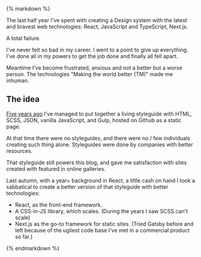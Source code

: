 {% markdown %}

The last half year I've spent with creating a Design system with the latest and bravest web technologies: React, JavaScript and TypeScript, Next.js.

A total failure.

I've never felt so bad in my career. I went to a point to give up everything.
I've done all in my powers to get the job done and finally all fell apart.

Meantime I've become frustrated, anxious and not a better but a worse person.
The technologies "Making the world better (TM)" made me inhuman.

## The idea

[Five years ago](http://metamn.io/beat/creating-a-styleguide-with-gulp/) I've managed to put together a living styleguide with HTML, SCSS, JSON, vanilla JavaScript, and Gulp, hosted on Github as a static page.

At that time there were no styleguides, and there were no / few individuals creating such thing alone. Styleguides were done by companies with better resources.

That styleguide still powers this blog, and gave me satisfaction with sites created with featured in online galleries.

Last autumn, with a year+ background in React, a little cash on hand I took a sabbatical to create a better version of that styleguide with better technologies:

- React, as the front-end framework.
- A CSS-in-JS library, which scales. (During the years I saw SCSS can't scale)
- Next.js as the go-to framework for static sites. (Tried Gatsby before and left because of the ugliest code base I've met in a commercial product so far.)

{% endmarkdown %}
